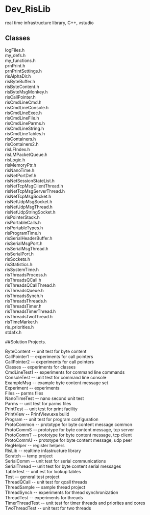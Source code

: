# Dev_RisLib
real time infrastructure library, C++, vstudio

## Classes
logFiles.h \
my_defs.h \
my_functions.h \
prnPrint.h \
prnPrintSettings.h \
risAlphaDir.h \
risByteBuffer.h \
risByteContent.h \
risByteMsgMonkey.h \
risCallPointer.h \
risCmdLineCmd.h \
risCmdLineConsole.h \
risCmdLineExec.h \
risCmdLineFile.h \
risCmdLineParms.h \
risCmdLineString.h \
risCmdLineTables.h \
risContainers.h \
risContainers2.h \
risLFIndex.h \
risLMPacketQueue.h \
risLogic.h \
risMemoryPtr.h \
risNanoTime.h \
risNetPortDef.h \
risNetSessionStateList.h \
risNetTcpMsgClientThread.h \
risNetTcpMsgServerThread.h \
risNetTcpMsgSocket.h \
risNetUdpMsgSocket.h \
risNetUdpMsgThread.h \
risNetUdpStringSocket.h \
risPointerStack.h \
risPortableCalls.h \
risPortableTypes.h \
risProgramTime.h \
risSerialHeaderBuffer.h \
risSerialMsgPort.h \
risSerialMsgThread.h \
risSerialPort.h \
risSockets.h \
risStatistics.h \
risSystemTime.h \
risThreadsProcess.h \
risThreadsQCall.h \
risThreadsQCallThread.h \
risThreadsQueue.h \
risThreadsSynch.h \
risThreadsThreads.h \
risThreadsTimer.h \
risThreadsTimerThread.h \
risThreadsTwoThread.h \
risTimeMarker.h \
ris_priorities.h \
stdafx.h

##Solution Projects.

ByteContent     -- unit test for byte content \
CallPointer1    -- experiments for call pointers \
CallPointer2    -- experiments for call pointers \
Classes         -- experiments for classes \
CmdLineTest1    -- experiments for command line commands \
ConsoleTest     -- unit test for command line console \
ExampleMsg      -- example byte content message set \
Experiment      -- experiments \
Files           -- parms files \
NanoTimeTest    -- nano second unit test \
Parms           -- unit test for parms files \
PrintTest       -- unit test for print facility \
PrintView       -- PrintView.exe build \
Program         -- unit test for program configuration \
ProtoCommon     -- prototype for byte content message common \
ProtoCommS      -- prototype for byte content message, tcp server \
ProtoCommT      -- prototype for byte content message, tcp client \
ProtoCommU      -- prototype for byte content message, udp peer \
RegHelper       -- register helpers \
RisLib          -- realtime infastructure library \
Scratch         -- temp project \
SerialComm      -- unit test for serial communications \
SerialThread    -- unit test for byte content serial messages \
TableTest       -- unit est for lookup tables \
Test            -- general test project \
ThreadQCall     -- unit test for qcall threads \
ThreadSample    -- sample thread project \
ThreadSynch     -- experiments for thread synchronization \
ThreadTest      -- experiments for threads \
TimerThreadTest -- unit test for timer threads and priorites and cores \
TwoThreadTest   -- unit test for two threads

 